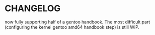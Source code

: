 # CHANGELOG

now fully supporting half of a gentoo handbook. The most difficult part (configuring the kernel gentoo amd64 handbook step) is still WIP.
